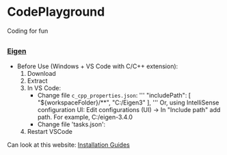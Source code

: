 # CodePlayground
Coding for fun


##

### [Eigen](https://eigen.tuxfamily.org/dox/index.html)
- Before Use (Windows + VS Code with C/C++ extension):
  1. Download
  2. Extract
  3. In VS Code:
     - Change file `c_cpp_properties.json`:
       '''
       "includePath": [
           "${workspaceFolder}/**",
           "C:/Eigen3"
       ],
       '''
       Or, using IntelliSense configuration UI: Edit configurations (UI) -> In "Include path" add path. For example, C:/eigen-3.4.0
     - Change file 'tasks.json':
  4. Restart VSCode





Can look at this website: [Installation Guides](https://robots.uc3m.es/installation-guides/index.html])


